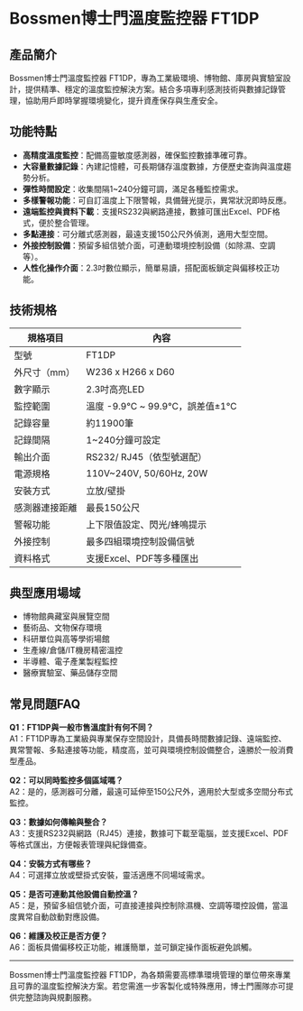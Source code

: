 # Bossmen博士門溫度監控器 FT1DP

## 產品簡介

Bossmen博士門溫度監控器 FT1DP，專為工業級環境、博物館、庫房與實驗室設計，提供精準、穩定的溫度監控解決方案。結合多項專利感測技術與數據記錄管理，協助用戶即時掌握環境變化，提升資產保存與生產安全。

## 功能特點

- **高精度溫度監控**：配備高靈敏度感測器，確保監控數據準確可靠。
- **大容量數據記錄**：內建記憶體，可長期儲存溫度數據，方便歷史查詢與溫度趨勢分析。
- **彈性時間設定**：收集間隔1~240分鐘可調，滿足各種監控需求。
- **多樣警報功能**：可自訂溫度上下限警報，具備聲光提示，異常狀況即時反應。
- **遠端監控與資料下載**：支援RS232與網路連接，數據可匯出Excel、PDF格式，便於整合管理。
- **多點連接**：可分離式感測器，最遠支援150公尺外偵測，適用大型空間。
- **外接控制設備**：預留多組信號介面，可連動環境控制設備（如除濕、空調等）。
- **人性化操作介面**：2.3吋數位顯示，簡單易讀，搭配面板鎖定與偏移校正功能。

## 技術規格

| 規格項目         | 內容                                        |
|----------------------|---------------------------------------------|
| 型號                 | FT1DP                                      |
| 外尺寸（mm）         | W236 x H266 x D60                          |
| 數字顯示             | 2.3吋高亮LED                               |
| 監控範圍             | 溫度 -9.9℃ ~ 99.9℃，誤差值±1℃            |
| 記錄容量             | 約11900筆                                  |
| 記錄間隔             | 1~240分鐘可設定                            |
| 輸出介面             | RS232/ RJ45（依型號選配）                  |
| 電源規格             | 110V~240V, 50/60Hz, 20W                    |
| 安裝方式             | 立放/壁掛                                  |
| 感測器連接距離       | 最長150公尺                                |
| 警報功能             | 上下限值設定、閃光/蜂鳴提示                 |
| 外接控制             | 最多四組環境控制設備信號                   |
| 資料格式             | 支援Excel、PDF等多種匯出                   |

## 典型應用場域

- 博物館典藏室與展覽空間
- 藝術品、文物保存環境
- 科研單位與高等學術場館
- 生產線/倉儲/IT機房精密溫控
- 半導體、電子產業製程監控
- 醫療實驗室、藥品儲存空間

## 常見問題FAQ

**Q1：FT1DP與一般市售溫度計有何不同？**  
A1：FT1DP專為工業級與專業保存空間設計，具備長時間數據記錄、遠端監控、異常警報、多點連接等功能，精度高，並可與環境控制設備整合，遠勝於一般消費型產品。

**Q2：可以同時監控多個區域嗎？**  
A2：是的，感測器可分離，最遠可延伸至150公尺外，適用於大型或多空間分布式監控。

**Q3：數據如何傳輸與整合？**  
A3：支援RS232與網路（RJ45）連接，數據可下載至電腦，並支援Excel、PDF等格式匯出，方便報表管理與紀錄備查。

**Q4：安裝方式有哪些？**  
A4：可選擇立放或壁掛式安裝，靈活適應不同場域需求。

**Q5：是否可連動其他設備自動控溫？**  
A5：是，預留多組信號介面，可直接連接與控制除濕機、空調等環控設備，當溫度異常自動啟動對應設備。

**Q6：維護及校正是否方便？**  
A6：面板具備偏移校正功能，維護簡單，並可鎖定操作面板避免誤觸。

---

Bossmen博士門溫度監控器 FT1DP，為各類需要高標準環境管理的單位帶來專業且可靠的溫度監控解決方案。若您需進一步客製化或特殊應用，博士門團隊亦可提供完整諮詢與規劃服務。